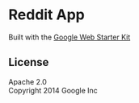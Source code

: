 # Reddit App

Built with the [Google Web Starter Kit](https://github.com/google/web-starter-kit)

## License

Apache 2.0  
Copyright 2014 Google Inc
